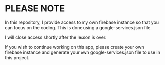 # PLEASE NOTE

In this repository, I provide access to my own firebase instance so that you can focus on the coding. This is done using a google-services.json file. 

I will close access shortly after the lesson is over. 

If you wish to continue working on this app, please create your own firebase instance and generate your own google-services.json file to use in this project. 